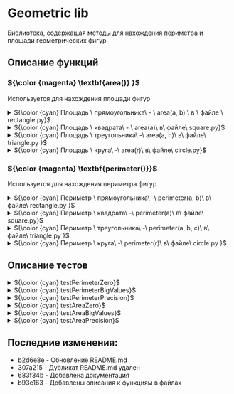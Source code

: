 # Geometric lib
Библиотека, содержащая методы для нахождения периметра и площади геометрических фигур
## Описание функций
###  ${\color {magenta} \textbf{area()}  }$ 
Используется для нахождения площади фигур
<details>
<summary>${\color {cyan} Площадь \ прямоугольника\ - \ area(a, b) \ в \ файле \ rectangle.py}$ </summary>
Функция использует формулу для нахождения площади прямоугольника по двум сторонам: S = ab

Параметры:
  - a (float): длина прямоугольника
  - b (float): ширина прямоугольника

Возвращаемое значение:
  - area (float): площадь прямоугольника

Пример вызова: area(3, 5) -> 15
</details>

<details>
<summary>${\color {cyan} Площадь \ квадрата\ - \ area(a)\ в\ файле\ square.py}$ </summary>

Функция использует формулу для нахождения площади квадрата по длине его стороны: S = a * a

Параметр:
  - a (float): сторона квадрата

Возвращаемое значение:
  - area (float): площадь квадрата

Пример вызова: area(2) -> 4

</details>


<details>
  <summary>${\color {cyan} Площадь \ треугольника\ -\ area(a, h)\ в\ файле\ triangle.py }$ </summary>
Функция использует формулу площади треугольника по длине одной из его сторон и проведенной к этой стороне высоты: S = ah / 2

Параметры:
  - a (float): сторона треугольника
  - h (float): длина перпендикулярной ей высоты

Возвращаемое значение:
  - area (float): площадь треугольника

Пример вызова: area(2.5, 4) -> 5
</details>
<details>
 <summary>${\color {cyan} Площадь \ круга\ -\ area(r)\ в\ файле\ circle.py}$ </summary>
Функция использует формулу площади круга по его радиусу: S = $\pi$ * (r ^ 2).

Параметр:
  - r (float): радиус круга

Возвращаемое значение:
  - area (float): площадь круга

Пример вызова: area(1) -> 3.141592653589793238462643383
</details>

### ${\color {magenta} \textbf{perimeter()}}$
Используется для нахождения периметра фигур

<details>

<summary>${\color {cyan} Периметр \  прямоугольника\ -\ perimeter(a, b)\ в\ файле\ rectangle.py }$</summary>
Функция использует формулу для нахождения периметра прямоугольника по длине двух его сторон: P = (a + b) * 2
Параметры:
  - a (float): длина прямоугольника
  - b (float): ширина прямоугольника

Возвращаемое значение:
  - perimeter (float): периметр прямоугольника

Пример вызова: perimeter(2.5, 3.5) -> 12
</details>

<details>
<summary>${\color {cyan} Периметр \ квадрата\ -\ perimeter(a)\ в\ файле\ square.py}$ </summary>

Функция использует формулу для нахождения периметра квадрата по длине его стороны: P = 4a

Параметр:
  - a (float): сторона квадрата

Возвращаемое значение:
  - perimeter (float): периметр квадрата

Пример вызова: perimeter(25) -> 100

</details>


<details>
  <summary>${\color {cyan} Периметр \  треугольника\ -\ perimeter(a, b, c)\ в\ файле\ triangle.py }$ </summary>
Функция использует формулу для нахождения периметра треугольника по трем его сторонам: S = a + b + c

Параметры:
  - a (float): длина первой  стороны треугольника
  - b (float): длина второй  стороны треугольника
  - c (float): длина третьей стороны треугольника

Возвращает целое число:
  - perimeter (int): периметр треугольника

Пример вызова: perimeter(3, 4, 5) -> 15
</details>
<details> 
  <summary> ${\color {cyan} Периметр \ круга\ -\ perimeter(r)\ в\ файле\ circle.py }$ </summary>
Функция использует формулу для нахождения периметра круга по его радиусу: S = 2 * $\pi$ * r.

Параметр:
  - r (float): радиус круга

Возвращаемое значение:
  - perimeter (float): периметр круга

Пример вызова: area(4) -> 25.132741228718345
</details>

## Описание тестов
<details>
<summary>${\color {cyan} testPerimeterZero}$ </summary>
Тест проверяет случай нулевого периметра
Пример:
check = square.testPerimeterZero(0)
self.assertEqual(check, 0)
</details>

<details>
<summary>${\color {cyan} testPerimeterBigValues}$ </summary>
Тест проверяет корректность нахождения периметра при больших размерах фигуры
Пример:
check = rectangle.perimeter(4611686018427387904, 4611686018427387904)
self.assertEqual(check, 18446744073709551616)
</details>

<details>
<summary>${\color {cyan} testPerimeterPrecision}$ </summary>
Тест проверяет корректность нахождения периметра при необходимой точности eps = 1е-9
Пример:
check1 = rectangle.perimeter(3, 3)
check2 = rectangle.perimeter(3, 3 + eps)
self.assertNotEqual(check1, check2)
</details>

<details>
<summary>${\color {cyan} testAreaZero}$ </summary>
Тест проверяет случай нулевой площади
Пример:
check = square.testAreaZero(0)
self.assertEqual(check, 0)
</details>

<details>
<summary>${\color {cyan} testAreaBigValues}$ </summary>
Тест проверяет корректность нахождения площади при больших размерах фигуры
Пример:
check = circle.area(10000000000)
self.assertEqual(check, 100000000000000000000 * pi)
</details>

<details>
<summary>${\color {cyan} testAreaPrecision}$ </summary>
Тест проверяет корректность нахождения площади при необходимой точности eps = 1e-9
Пример:
check1 = rectangle.area(2, 2)
check2 = rectangle.area(2 + eps, 2)
self.assertNotEqual(check1, check2)
</details>

## Последние изменения:
* b2d6e8e - Обновление README.md
* 307a215 - Дубликат README.md удален
* 683f34b - Добавлена документация
* b93e163 - Добавлены описания к функциям в файлах
